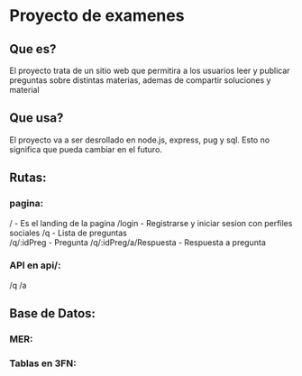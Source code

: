 # Proyecto de examenes

## Que es?

El proyecto trata de un sitio web que permitira a los usuarios leer y publicar preguntas sobre distintas materias, ademas de compartir soluciones y material

## Que usa?

El proyecto va a ser desrollado en node.js, express, pug y sql. Esto no significa que pueda cambiar en el futuro.

## Rutas:
### pagina:

/ - Es el landing de la pagina
/login - Registrarse y iniciar sesion con perfiles sociales
/q - Lista de preguntas  
/q/:idPreg - Pregunta
/q/:idPreg/a/Respuesta - Respuesta a pregunta

### API en api/:

/q
/a

## Base de Datos:

### MER:

### Tablas en 3FN:
